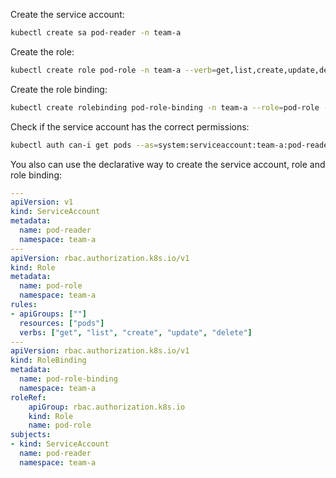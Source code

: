 Create the service account:

```bash
kubectl create sa pod-reader -n team-a
```

Create the role:

```bash
kubectl create role pod-role -n team-a --verb=get,list,create,update,delete --resource=pods
```

Create the role binding:

```bash
kubectl create rolebinding pod-role-binding -n team-a --role=pod-role --serviceaccount=default:pod-reader
```

Check if the service account has the correct permissions:

```bash
kubectl auth can-i get pods --as=system:serviceaccount:team-a:pod-reader
```

You also can use the declarative way to create the service account, role and role binding:

```yaml
---
apiVersion: v1
kind: ServiceAccount
metadata:
  name: pod-reader
  namespace: team-a
---
apiVersion: rbac.authorization.k8s.io/v1
kind: Role
metadata:
  name: pod-role
  namespace: team-a
rules:
- apiGroups: [""]
  resources: ["pods"]
  verbs: ["get", "list", "create", "update", "delete"]
---
apiVersion: rbac.authorization.k8s.io/v1
kind: RoleBinding
metadata:
  name: pod-role-binding
  namespace: team-a
roleRef:
    apiGroup: rbac.authorization.k8s.io
    kind: Role
    name: pod-role
subjects:
- kind: ServiceAccount
  name: pod-reader
  namespace: team-a
```